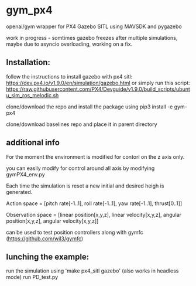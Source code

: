 # gym_px4
openai/gym wrapper for PX4 Gazebo SITL using MAVSDK and pygazebo

work in progress - somtimes gazebo freezes after multiple simulations, maybe due to asyncio overloading, working on a fix.

## Installation:
follow the instructions to install gazebo with px4 sitl: https://dev.px4.io/v1.9.0/en/simulation/gazebo.html or simply run this script: https://raw.githubusercontent.com/PX4/Devguide/v1.9.0/build_scripts/ubuntu_sim_ros_melodic.sh

clone/download the repo and install the package using pip3 install -e gym-px4

clone/download baselines repo and place it in parent directory

## additional info
For the moment the environment is modified for contorl on the z axis only.

you can easily modify for control around all axis by modifying gymPX4_env.py


Each time the simulation is reset a new initial and desired heigh is generated.

Action space = [pitch rate[-1..1], roll rate[-1..1], yaw rate[-1..1], thrust[0..1]] 

Observation space = [linear position[x,y,z], linear velocity[x,y,z], angular position[x,y,z], angular velocity[x,y,z]]


can be used to test position controllers along with gymfc (https://github.com/wil3/gymfc)

## lunching the example:
run the simulation using 'make px4_sitl gazebo' (also works in headless mode)
run PD_test.py
